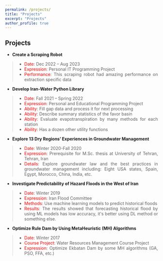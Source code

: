 ```yaml
---
permalink: /projects/
title: "Projects"
excerpt: "Projects"
author_profile: true
---
```

<style>body {text-align: justify}</style>

## Projects 

* **Create a Scraping Robot**
>    * <span style="color:red">Date</span>: Dec 2022 – Aug 2023
>    * <span style="color:red">Expression</span>: Personal IT Programming Project
>    * <span style="color:red">Performance</span>: This scraping robot had amazing performance on extraction specific data

* **Develop Iran-Water Python Library**
>    * <span style="color:red">Date</span>: Fall 2021 – Spring 2022
>    * <span style="color:red">Expression</span>: Personal and Educational Programming Project
>    * <span style="color:red">Ability</span>: Fill gap data and process it for next processing
>    * <span style="color:red">Ability</span>: Describe summary statistics of the favor basin
>    * <span style="color:red">Ability</span>: Evaluate evapotranspiration by many methods for each station
>    * <span style="color:red">Ability</span>: Has a dozen other utility functions

* **Explore 13 Dry Regions’ Experiences in Groundwater Management**
>    * <span style="color:red">Date</span>: Winter 2020-Fall 2020
>    * <span style="color:red">Expression</span>: Prerequisite for M.Sc. thesis at University of Tehran, Tehran, Iran
>    * <span style="color:red">Details</span>: Explore groundwater law and the best practices in groundwater management including: Eight USA states, Spain, Egypt, Morocco, China, India, etc.

* **Investigate Predictability of Hazard Floods in the West of Iran**
>    * <span style="color:red">Date</span>: Winter 2019
>    * <span style="color:red">Expression</span>: Iran Flood Committee
>    * <span style="color:red">Methods</span>: Use machine learning models to predict historical floods
>    * <span style="color:red">Results</span>: The results showed that forecasting historical flood by using ML models has low accuracy, it's better using DL method or something else.

* **Optimize Rule Dam by Using MetaHeuristic (MH) Algorithms**
>    * <span style="color:red">Date</span>: Winter 2017
>    * <span style="color:red">Course Project</span>: Water Resources Management Course Project
>    * <span style="color:red">Expression</span>: Optimize Ekbatan Dam by some MH algorithms (GA, PSO, FFA, etc.)
